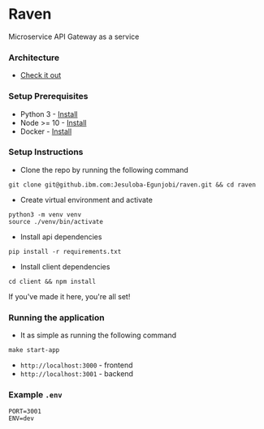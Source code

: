 
# Raven

Microservice API Gateway as a service

### Architecture
- [Check it out](https://docs.google.com/document/d/1TsANzFWCg4J-9JtuHPwNUlPqHioGLFLV_eMQYSt9IWE/edit)

### Setup Prerequisites

- Python 3 - [Install](https://www.python.org/downloads/)
- Node >= 10 - [Install](https://nodejs.org/en/download/current/)
- Docker - [Install](https://docs.docker.com/install/)


### Setup Instructions
* Clone the repo by running the following command
```shell
git clone git@github.ibm.com:Jesuloba-Egunjobi/raven.git && cd raven
```
* Create virtual environment and activate
```shell
python3 -m venv venv
source ./venv/bin/activate
```
* Install api dependencies
```shell
pip install -r requirements.txt
```
* Install client dependencies 
```shell
cd client && npm install
```

If you've made it here, you're all set!

### Running the application

- It as simple as running the following command

```
make start-app
```

- `http://localhost:3000` - frontend
- `http://localhost:3001` - backend

### Example `.env`
```
PORT=3001
ENV=dev
```
